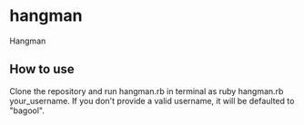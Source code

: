 # hangman
Hangman
## How to use
Clone the repository and run hangman.rb in terminal as
ruby hangman.rb your_username.
If you don't provide a valid username, it will be defaulted to "bagool".
